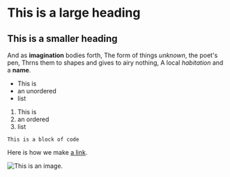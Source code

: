 # This is a large heading
## This is a smaller heading


And as **imagination** bodies forth,
The form of things *unknown*, the poet's pen,
Thrns them to shapes and gives to airy nothing,
A local *habitation* and a **name**.

- This is
- an unordered
- list

1. This is
2. an ordered
3. list

```
This is a block of code
```

Here is how we make [a link](https://www.wikipedia.org/).

![This is an image.](https://github.com/)




